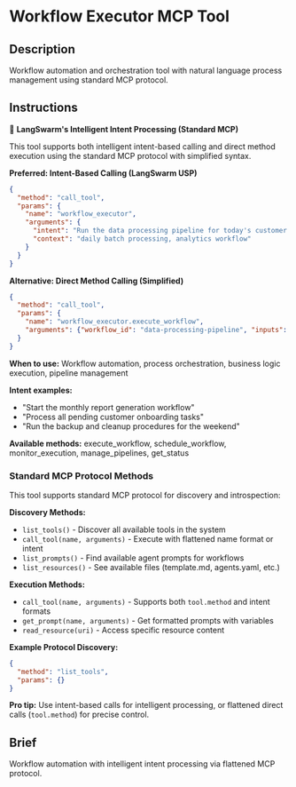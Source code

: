 # Workflow Executor MCP Tool

## Description

Workflow automation and orchestration tool with natural language process management using standard MCP protocol.

## Instructions

🎯 **LangSwarm's Intelligent Intent Processing (Standard MCP)**

This tool supports both intelligent intent-based calling and direct method execution using the standard MCP protocol with simplified syntax.

**Preferred: Intent-Based Calling (LangSwarm USP)**
```json
{
  "method": "call_tool",
  "params": {
    "name": "workflow_executor",
    "arguments": {
      "intent": "Run the data processing pipeline for today's customer analytics",
      "context": "daily batch processing, analytics workflow"
    }
  }
}
```

**Alternative: Direct Method Calling (Simplified)**
```json
{
  "method": "call_tool",
  "params": {
    "name": "workflow_executor.execute_workflow",
    "arguments": {"workflow_id": "data-processing-pipeline", "inputs": {"source": "database"}}
  }
}
```

**When to use:** Workflow automation, process orchestration, business logic execution, pipeline management

**Intent examples:**
- "Start the monthly report generation workflow"
- "Process all pending customer onboarding tasks"
- "Run the backup and cleanup procedures for the weekend"

**Available methods:** execute_workflow, schedule_workflow, monitor_execution, manage_pipelines, get_status

### Standard MCP Protocol Methods

This tool supports standard MCP protocol for discovery and introspection:

**Discovery Methods:**
- `list_tools()` - Discover all available tools in the system
- `call_tool(name, arguments)` - Execute with flattened name format or intent
- `list_prompts()` - Find available agent prompts for workflows  
- `list_resources()` - See available files (template.md, agents.yaml, etc.)

**Execution Methods:**
- `call_tool(name, arguments)` - Supports both `tool.method` and intent formats
- `get_prompt(name, arguments)` - Get formatted prompts with variables
- `read_resource(uri)` - Access specific resource content

**Example Protocol Discovery:**
```json
{
  "method": "list_tools",
  "params": {}
}
```

**Pro tip:** Use intent-based calls for intelligent processing, or flattened direct calls (`tool.method`) for precise control.

## Brief

Workflow automation with intelligent intent processing via flattened MCP protocol.
